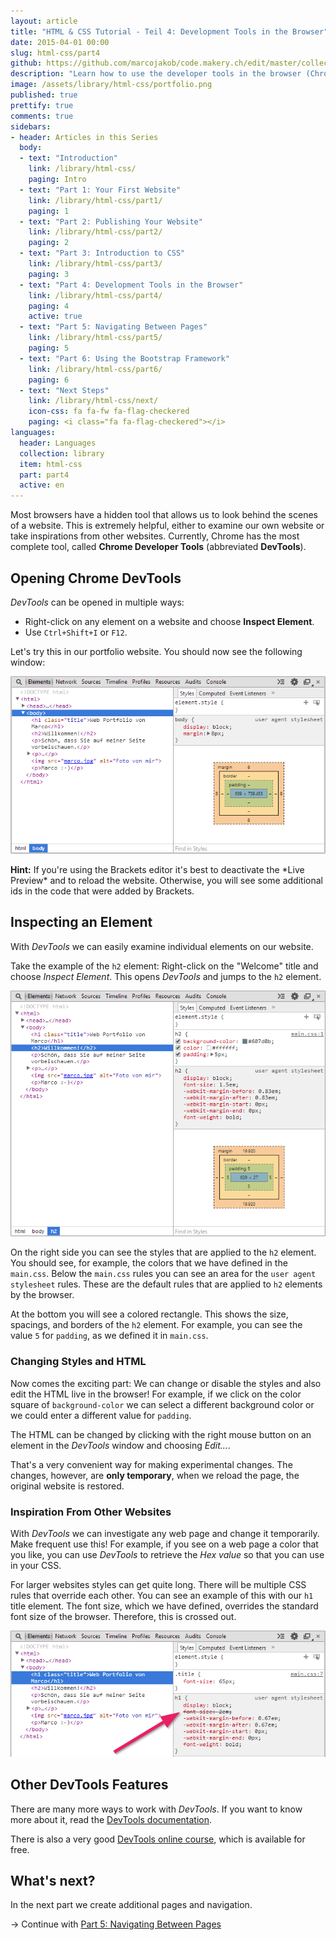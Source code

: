 ```yaml
---
layout: article
title: "HTML & CSS Tutorial - Teil 4: Development Tools in the Browser"
date: 2015-04-01 00:00
slug: html-css/part4
github: https://github.com/marcojakob/code.makery.ch/edit/master/collections/library/html-css-en-part4.md
description: "Learn how to use the developer tools in the browser (Chrome Developer Tools (Chrome Developer Tools)."
image: /assets/library/html-css/portfolio.png
published: true
prettify: true
comments: true
sidebars:
- header: Articles in this Series
  body:
  - text: "Introduction"
    link: /library/html-css/
    paging: Intro
  - text: "Part 1: Your First Website"
    link: /library/html-css/part1/
    paging: 1
  - text: "Part 2: Publishing Your Website"
    link: /library/html-css/part2/
    paging: 2
  - text: "Part 3: Introduction to CSS"
    link: /library/html-css/part3/
    paging: 3
  - text: "Part 4: Development Tools in the Browser"
    link: /library/html-css/part4/
    paging: 4
    active: true
  - text: "Part 5: Navigating Between Pages"
    link: /library/html-css/part5/
    paging: 5
  - text: "Part 6: Using the Bootstrap Framework"
    link: /library/html-css/part6/
    paging: 6
  - text: "Next Steps"
    link: /library/html-css/next/
    icon-css: fa fa-fw fa-flag-checkered
    paging: <i class="fa fa-flag-checkered"></i>
languages: 
  header: Languages
  collection: library
  item: html-css
  part: part4
  active: en
---
```


Most browsers have a hidden tool that allows us to look behind the scenes of a website. This is extremely helpful, either to examine our own website or take inspirations from other websites. Currently, Chrome has the most complete tool, called **Chrome Developer Tools** (abbreviated **DevTools**).


## Opening Chrome DevTools

*DevTools* can be opened in multiple ways:

* Right-click on any element on a website and choose **Inspect Element**.
* Use `Ctrl+Shift+I` or `F12`.

Let's try this in our portfolio website. You should now see the following window:

![Open DevTools](/assets/library/html-css/part4/open-devtools-de.png)

<div class="alert alert-info">
  <strong>Hint:</strong> If you're using the Brackets editor it's best to deactivate the *Live Preview* and to reload the website. Otherwise, you will see some additional ids in the code that were added by Brackets.
</div>


## Inspecting an Element

With *DevTools* we can easily examine individual elements on our website.

Take the example of the `h2` element: Right-click on the "Welcome" title and choose *Inspect Element*. This opens *DevTools* and jumps to the `h2` element.

![DevTools h2 Element](/assets/library/html-css/part4/devtools-h2-de.png)

On the right side you can see the styles that are applied to the `h2` element. You should see, for example, the colors that we have defined in the `main.css`. Below the `main.css` rules you can see an area for the `user agent stylesheet` rules. These are the default rules that are applied to `h2` elements by the browser.

At the bottom you will see a colored rectangle. This shows the size, spacings, and borders of the `h2` element. For example, you can see the value `5` for `padding`, as we defined it in `main.css`.


### Changing Styles and HTML

Now comes the exciting part: We can change or disable the styles and also edit the HTML live in the browser! For example, if we click on the color square of `background-color` we can select a different background color or we could enter a different value for `padding`.

The HTML can be changed by clicking with the right mouse button on an element in the *DevTools* window and choosing *Edit...*.

That's a very convenient way for making experimental changes. The changes, however, are **only temporary**, when we reload the page, the original website is restored.


### Inspiration From Other Websites

With *DevTools* we can investigate any web page and change it temporarily. Make frequent use this! For example, if you see on a web page a color that you like, you can use *DevTools* to retrieve the *Hex value* so that you can use in your CSS.

For larger websites styles can get quite long. There will be multiple CSS rules that override each other. You can see an example of this with our `h1` title element. The font size, which we have defined, overrides the standard font size of the browser. Therefore, this is crossed out.

![CSS Overwrite](/assets/library/html-css/part4/css-overwrite-de.png)


## Other DevTools Features

There are many more ways to work with *DevTools*. If you want to know more about it, read the [DevTools documentation](https://developer.chrome.com/devtools/index).

There is also a very good [DevTools online course](http://discover-devtools.codeschool.com/), which is available for free.


## What's next?

In the next part we create additional pages and navigation.

&rarr; Continue with [Part 5: Navigating Between Pages](/library/html-css/part5/)